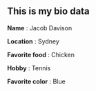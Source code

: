 ## This is my bio data

**Name** : Jacob Davison

**Location** : Sydney

**Favorite food** : Chicken

**Hobby** : Tennis

**Favorite color** : Blue
